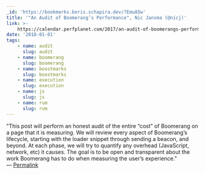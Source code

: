 ```yaml
---
_id: 'https://bookmarks.boris.schapira.dev/?EmuA5w'
title: '"An Audit of Boomerang’s Performance", Nic Jansma (@nicj)'
link: >-
    https://calendar.perfplanet.com/2017/an-audit-of-boomerangs-performance/#summary
date: '2018-01-01'
tags:
    - name: audit
      slug: audit
    - name: boomerang
      slug: boomerang
    - name: boostmarks
      slug: boostmarks
    - name: execution
      slug: execution
    - name: js
      slug: js
    - name: rum
      slug: rum
---
```


&quot;This post will perform an honest audit of the entire “cost” of Boomerang
on a page that it is measuring. We will review every aspect of Boomerang’s
lifecycle, starting with the loader snippet through sending a beacon, and
beyond. At each phase, we will try to quantify any overhead (JavaScript,
network, etc) it causes. The goal is to be open and transparent about the work
Boomerang has to do when measuring the user’s experience.&quot; <br>&#8212;
<a href="https://bookmarks.boris.schapira.dev/?EmuA5w" title="Permalink">Permalink</a>

